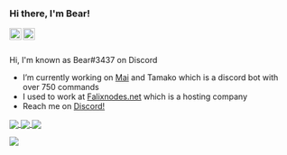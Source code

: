 ### Hi there, I'm Bear!

<a href="https://support.tamako.tech/">
  <img align="left" alt="Tamako Bot's Support Server" width="21px" src="https://raw.githubusercontent.com/anuraghazra/anuraghazra/master/assets/discord-round.svg" />
</a>
<a href="https://skyfallen.org/">
  <img align="left" alt="theskyfallen.com" width="21px" src="https://avatars.githubusercontent.com/u/68555937?s=200&v=4" />
</a>

<br />
<br />

Hi, I'm known as Bear#3437 on Discord

- I’m currently working on [Mai](https://mai.gg) and Tamako which is a discord bot with over 750 commands
- I used to work at [Falixnodes.net](https://discord.gg/falixnodes) which is a hosting company
- Reach me on [Discord!](https://support.tamako.tech)

<a href="https://github.com/BearTS">
  <img align="center" src="https://github-readme-stats.vercel.app/api?username=bearts&count_private=true&show_icons=true&theme=bear" />
</a>
<a href="https://github.com/BearTS">
  <img align="center" src="https://github-readme-stats.vercel.app/api/top-langs/?username=bearts&theme=bear" />
</a>
<a href="https://github.com/maisans-maid/Mai">
  <img align="center" src="https://github-readme-stats.vercel.app/api/pin/?username=maisans-maid&repo=Mai&theme=bear" />
</a>


![](https://hit.yhype.me/github/profile?user_id=65192718)
